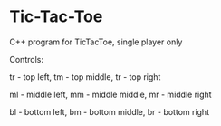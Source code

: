 # Tic-Tac-Toe
C++ program for TicTacToe, single player only

Controls:

tr - top left, tm - top middle, tr - top right

ml - middle left, mm - middle middle, mr - middle right

bl - bottom left, bm - bottom middle, br - bottom right
